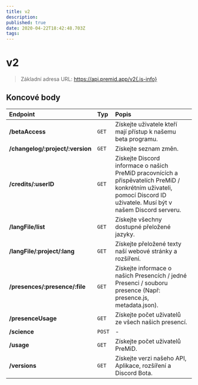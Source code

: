 ```yaml
---
title: v2
description:
published: true
date: 2020-04-22T18:42:48.703Z
tags:
---
```


# v2

> Základní adresa URL: https://api.premid.app/v2{.is-info}


## Koncové body

<table>
  <thead>
    <tr>
      <th style="text-align:left">Endpoint</th>
      <th style="text-align:left">Typ</th>
      <th style="text-align:left">Popis</th>
    </tr>
  </thead>
  <tbody>
    <tr>
      <td style="text-align:left"><b>/betaAccess</b>
      </td>
      <td style="text-align:left"><code>GET</code></td>
      <td style="text-align:left">Získejte uživatele kteří mají přístup k našemu beta programu.</td>
    </tr>
    <tr>
      <td style="text-align:left"><b>/changelog/:project/:version</b>
      </td>
      <td style="text-align:left"><code>GET</code></td>
      <td style="text-align:left">Získejte seznam změn.</td>
    </tr>
    <tr>
      <td style="text-align:left"><b>/credits/:userID</b>
      </td>
      <td style="text-align:left"><code>GET</code></td>
      <td style="text-align:left">Získejte Discord informace o našich PreMiD pracovnících a přispěvatelích PreMiD / konkrétním uživateli, pomocí Discord ID uživatele. Musí být v našem Discord serveru.</td>
    </tr>
    <tr>
      <td style="text-align:left"><b>/langFile/list</b>
      </td>
      <td style="text-align:left"><code>GET</code></td>
      <td style="text-align:left">Získejte všechny dostupné přeložené jazyky.</td>
    </tr>
    <tr>
      <td style="text-align:left"><b>/langFile/:project/:lang</b>
      </td>
      <td style="text-align:left"><code>GET</code></td>
      <td style="text-align:left">Získejte přeložené texty naší webové stránky a rozšíření.</td>
    </tr>
    <tr>
      <td style="text-align:left"><b>/presences/:presence/:file</b>
      </td>
      <td style="text-align:left"><code>GET</code></td>
      <td style="text-align:left">Získejte informace o našich Presencích / jedné Presenci / souboru presence (Např: presence.js, metadata.json).</td>
    </tr>
    <tr>
      <td style="text-align:left"><b>/presenceUsage</b>
      </td>
      <td style="text-align:left"><code>GET</code></td>
      <td style="text-align:left">Získejte počet uživatelů ze všech našich presencí.</td>
    </tr>
    <tr>
      <td style="text-align:left"><b>/science</b>
      </td>
      <td style="text-align:left"><code>POST</code></td>
      <td style="text-align:left">-</td>
    </tr>
    <tr>
      <td style="text-align:left"><b>/usage</b>
      </td>
      <td style="text-align:left"><code>GET</code></td>
      <td style="text-align:left">Získejte počet uživatelů PreMiD.</td>
    </tr>
    <tr>
      <td style="text-align:left"><b>/versions</b>
      </td>
      <td style="text-align:left"><code>GET</code></td>
      <td style="text-align:left">Získejte verzi našeho API, Aplikace, rozšíření a Discord Bota.</td>
    </tr>
  </tbody>
</table>

